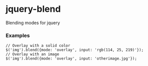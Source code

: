 # jquery-blend

Blending modes for jquery

### Examples

    // Overlay with a solid color
    $('img').blend({mode: 'overlay', input: 'rgb(114, 25, 219)'});
    // Overlay with an image
    $('img').blend({mode: 'overlay', input: 'otherimage.jpg'});
